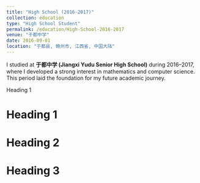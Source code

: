 ```yaml
---
title: "High School (2016-2017)"
collection: education
type: "High School Student"
permalink: /education/High-School-2016-2017
venue: "于都中学"
date: 2016-09-01
location: "于都县, 赣州市, 江西省, 中国大陆"
---
```


I studied at **于都中学 (Jiangxi Yudu Senior High School)** during 2016–2017, where I developed a strong interest in mathematics and computer science. This period laid the foundation for my future academic journey.

Heading 1

Heading 1
======

Heading 2
======

Heading 3
======